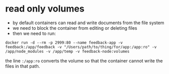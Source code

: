# read only volumes

- by default containers can read and write documents from the file system
- we need to block the container from editing or deleting files
- then we need to run:

```
docker run -d --rm -p 2999:80 --name feedback-app -v feedback:/app/feedback -v "/Users/path/to/thing/for/app:/app:ro" -v /app/node_modules -v /app/temp -v feedback-node:volumes
```

the line `:/app:ro` converts the volume so that the container cannot write the files in that path.